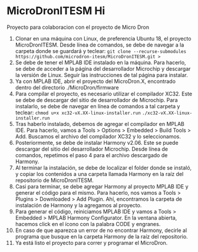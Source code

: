 # MicroDronITESM Hi
Proyecto para colaboracion con el proyecto de Micro Dron
1. Clonar en una máquina con Linux, de preferencia Ubuntu 18, el proyecto MicroDronITESM. Desde línea de comandos, se debe de navegar a la carpeta donde se guardará y teclear:
`git clone --recurse-submodules https://github.com/microdron-itesm/MicroDronITESM.git >`
2. Se debe de tener el MPLAB IDE instalado en la máquina. Para hacerlo, se debe de acceder a la página del desarrollador Microchip y descargar la versión de Linux. Seguir las instrucciones de tal página para instalar.
3. Ya con MPLAB IDE, abrir el proyecto del MicroDron.X, encontrado dentro del directorio ./MicroDron/firmware
4. Para compilar el proyecto, es necesario utilizar el compilador XC32. Este se debe de descargar del sitio de desarrollador de Microchip. Para instalarlo, se debe de navegar en línea de comandos a tal carpeta y teclear:
`chmod u+x xc32-vX.XX-linux-installer.run`
`./xc32-vX.XX-linux-installer.run `
5. Tras haberlo instalado, debemos de agregar el compilador en MPLAB IDE. Para hacerlo, vamos a Tools > Options > Embedded > Build Tools > Add. Buscamos el archivo del compilador XC32 y lo seleccionamos.
6. Posteriormente, se debe de instalar Harmony v2.06. Este se puede descargar del sitio del desarrollador Microchip. Desde línea de comandos, repetimos el paso 4 para el archivo descargado de Harmony.
7. Al terminar la instalación, se debe de localizar el folder donde se instaló, y copiar los contenidos a una carpeta llamada Harmony en la raíz del repositorio de MicroDronITESM.
8. Casi para terminar, se debe agregar Harmony al proyecto MPLAB IDE y generar el código para el mismo. Para hacerlo, nos vamos a Tools > Plugins > Downloaded > Add Plugin. Ahí, encontramos la carpeta de instalación de Harmony y la agregamos al proyecto. 
9. Para generar el código, reiniciamos MPLAB IDE y vamos a Tools > Embedded > MPLAB Harmony Configurator. En la ventana abierta, hacemos click en el ícono con la palabra CODE y engranes.
10. En caso de que aparezca un error de no encontrar Harmony, decirle al programa que busque en la carpeta Harmony de la raíz del repositorio.
11. Ya está listo el proyecto para correr y programar el MicroDron.
